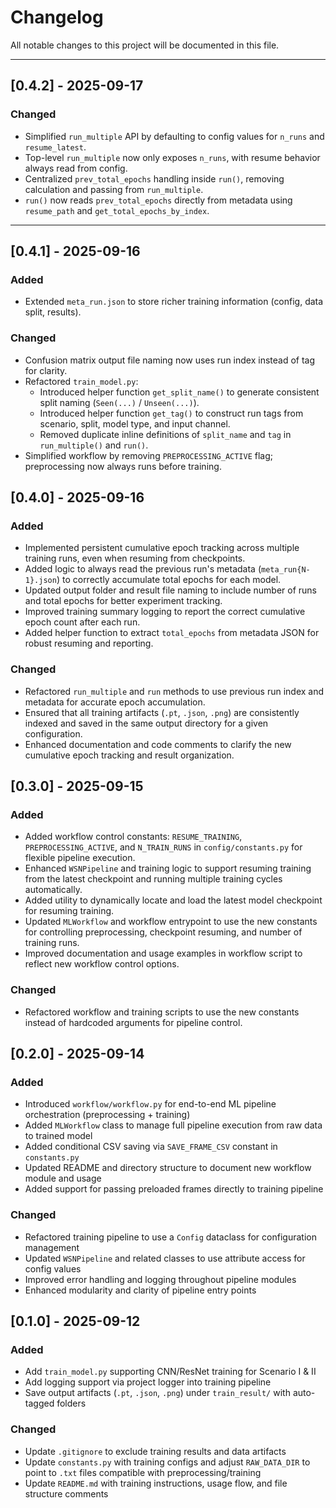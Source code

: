 # Changelog

All notable changes to this project will be documented in this file.

---
## [0.4.2] - 2025-09-17

### Changed
- Simplified `run_multiple` API by defaulting to config values for `n_runs` and `resume_latest`.
- Top-level `run_multiple` now only exposes `n_runs`, with resume behavior always read from config.
- Centralized `prev_total_epochs` handling inside `run()`, removing calculation and passing from `run_multiple`.
- `run()` now reads `prev_total_epochs` directly from metadata using `resume_path` and `get_total_epochs_by_index`.

---
## [0.4.1] - 2025-09-16

### Added
- Extended `meta_run.json` to store richer training information (config, data split, results).

### Changed
- Confusion matrix output file naming now uses run index instead of tag for clarity.
- Refactored `train_model.py`:
  - Introduced helper function `get_split_name()` to generate consistent split naming (`Seen(...)` / `Unseen(...)`).
  - Introduced helper function `get_tag()` to construct run tags from scenario, split, model type, and input channel.
  - Removed duplicate inline definitions of `split_name` and `tag` in `run_multiple()` and `run()`.
- Simplified workflow by removing `PREPROCESSING_ACTIVE` flag; preprocessing now always runs before training.

## [0.4.0] - 2025-09-16

### Added
- Implemented persistent cumulative epoch tracking across multiple training runs, even when resuming from checkpoints.
- Added logic to always read the previous run's metadata (`meta_run{N-1}.json`) to correctly accumulate total epochs for each model.
- Updated output folder and result file naming to include number of runs and total epochs for better experiment tracking.
- Improved training summary logging to report the correct cumulative epoch count after each run.
- Added helper function to extract `total_epochs` from metadata JSON for robust resuming and reporting.

### Changed
- Refactored `run_multiple` and `run` methods to use previous run index and metadata for accurate epoch accumulation.
- Ensured that all training artifacts (`.pt`, `.json`, `.png`) are consistently indexed and saved in the same output directory for a given configuration.
- Enhanced documentation and code comments to clarify the new cumulative epoch tracking and result organization.

## [0.3.0] - 2025-09-15

### Added
- Added workflow control constants: `RESUME_TRAINING`, `PREPROCESSING_ACTIVE`, and `N_TRAIN_RUNS` in `config/constants.py` for flexible pipeline execution.
- Enhanced `WSNPipeline` and training logic to support resuming training from the latest checkpoint and running multiple training cycles automatically.
- Added utility to dynamically locate and load the latest model checkpoint for resuming training.
- Updated `MLWorkflow` and workflow entrypoint to use the new constants for controlling preprocessing, checkpoint resuming, and number of training runs.
- Improved documentation and usage examples in workflow script to reflect new workflow control options.

### Changed
- Refactored workflow and training scripts to use the new constants instead of hardcoded arguments for pipeline control.

## [0.2.0] - 2025-09-14

### Added
- Introduced `workflow/workflow.py` for end-to-end ML pipeline orchestration (preprocessing + training)
- Added `MLWorkflow` class to manage full pipeline execution from raw data to trained model
- Added conditional CSV saving via `SAVE_FRAME_CSV` constant in `constants.py`
- Updated README and directory structure to document new workflow module and usage
- Added support for passing preloaded frames directly to training pipeline

### Changed
- Refactored training pipeline to use a `Config` dataclass for configuration management
- Updated `WSNPipeline` and related classes to use attribute access for config values
- Improved error handling and logging throughout pipeline modules
- Enhanced modularity and clarity of pipeline entry points

## [0.1.0] - 2025-09-12

### Added
- Add `train_model.py` supporting CNN/ResNet training for Scenario I & II
- Add logging support via project logger into training pipeline
- Save output artifacts (`.pt`, `.json`, `.png`) under `train_result/` with auto-tagged folders

### Changed
- Update `.gitignore` to exclude training results and data artifacts
- Update `constants.py` with training configs and adjust `RAW_DATA_DIR` to point to `.txt` files compatible with preprocessing/training
- Update `README.md` with training instructions, usage flow, and file structure comments